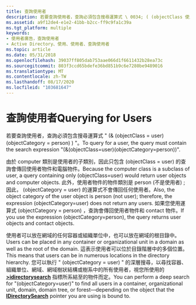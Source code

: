 ```yaml
---
title: 查詢使用者
description: 若要查詢使用者，查詢必須包含搜尋運算式 \ 0034; ( (objectClass 使用者)  (objectCategory person) ) \ 0034;。
ms.assetid: a9f12de4-e1e2-41bb-b2cc-ff9c9fa1c39a
ms.tgt_platform: multiple
keywords:
- 使用者廣告，查詢使用者
- Active Directory、使用、使用者、查詢使用者
ms.topic: article
ms.date: 05/31/2018
ms.openlocfilehash: 39037ff805dab753aae066d1f6611432b28ea73c
ms.sourcegitcommit: 803f3ccd65bdefe36bd851b9c6e7280be9489016
ms.translationtype: MT
ms.contentlocale: zh-TW
ms.lasthandoff: 08/17/2020
ms.locfileid: "103681647"
---
```

# <a name="querying-for-users"></a><span data-ttu-id="230c0-105">查詢使用者</span><span class="sxs-lookup"><span data-stu-id="230c0-105">Querying for Users</span></span>

<span data-ttu-id="230c0-106">若要查詢使用者，查詢必須包含搜尋運算式 " (& (objectClass = user)  (objectCategory = person) ) "。</span><span class="sxs-lookup"><span data-stu-id="230c0-106">To query for a user, the query must contain the search expression "(&(objectClass=user)(objectCategory=person))".</span></span>

<span data-ttu-id="230c0-107">由於 computer 類別是使用者的子類別，因此只包含 (objectClass = user) 的查詢會傳回使用者物件和電腦物件。</span><span class="sxs-lookup"><span data-stu-id="230c0-107">Because the computer class is a subclass of user, a query containing only (objectClass=user) would return user objects and computer objects.</span></span> <span data-ttu-id="230c0-108">此外，使用者物件的物件類別是 person (不是使用者) ;因此， (objectCategory = user) 的運算式不會傳回任何使用者。</span><span class="sxs-lookup"><span data-stu-id="230c0-108">Also, the object category of the user object is person (not user); therefore, the expression (objectCategory=user) does not return any users.</span></span> <span data-ttu-id="230c0-109">如果您使用運算式 (objectCategory = person) ，查詢會傳回使用者物件和 contact 物件。</span><span class="sxs-lookup"><span data-stu-id="230c0-109">If you use the expression (objectCategory=person), the query returns user objects and contact objects.</span></span>

<span data-ttu-id="230c0-110">使用者可以放在網域的任何容器或組織單位中，也可以放在網域的根目錄中。</span><span class="sxs-lookup"><span data-stu-id="230c0-110">Users can be placed in any container or organizational unit in a domain as well as the root of the domain.</span></span> <span data-ttu-id="230c0-111">這表示使用者可以位於目錄階層中的多個位置。</span><span class="sxs-lookup"><span data-stu-id="230c0-111">This means that users can be in numerous locations in the directory hierarchy.</span></span> <span data-ttu-id="230c0-112">您可以執行 " (objectCategory = user) " 的深層搜尋，以尋找容器、組織單位、網域、網域樹狀結構或樹系中的所有使用者，視您所使用的 [**>idirectorysearch**](/windows/desktop/api/iads/nn-iads-idirectorysearch) 指標所系結至的物件而定。</span><span class="sxs-lookup"><span data-stu-id="230c0-112">You can perform a deep search for "(objectCategory=user)" to find all users in a container, organizational unit, domain, domain tree, or forest—depending on the object that the [**IDirectorySearch**](/windows/desktop/api/iads/nn-iads-idirectorysearch) pointer you are using is bound to.</span></span>

 

 